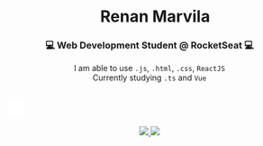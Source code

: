 <!-- <a href="https://www.linkedin.com/in/renanmarvila/"><img align="right"  width="250px" src="https://i.imgur.com/6hfXPhN.png"></a> -->

<div display="inline-block">
 
 <h1 align="center" style="margin-left: 20px">Renan Marvila </h1>
 <h3 align="center"> 💻 Web Development Student @ RocketSeat 💻 </h3>
</div>

<div align="center"  display="inline-block">
 
>
  
 I am able to use  `.js`, `.html`, `.css`, `ReactJS` <br>
 Currently studying `.ts` and `Vue`<b> <br>

<br>
  <a href="https://www.linkedin.com/in/renanmarvila/"><img align="left" width="30px" src="https://github.com/Aakarsh-B/trying-repos/blob/master/linkedin.svg" />
<br>    
</div>

##

<p align="center">
<a href="https://github.com/renanmarvila">
  <img height="150em" src="https://github-readme-stats-eight-theta.vercel.app/api?username=renanmarvila&show_icons=true&theme=nord&include_all_commits=true&count_private=true"/>
  <img height="150em" src="https://github-readme-stats-eight-theta.vercel.app/api/top-langs/?username=renanmarvila&layout=compact&langs_count=8&theme=nord"/>
</a>
</p>
</div>

<!--
**renanmarvila/RenanMarvila** is a ✨ _special_ ✨ repository because its `README.md` (this file) appears on your GitHub profile.

Here are some ideas to get you started:

- 🔭 I’m currently working on ...
- 🌱 I’m currently learning ...
- 👯 I’m looking to collaborate on ...
- 🤔 I’m looking for help with ...
- 💬 Ask me about ...
- 📫 How to reach me: ...
- 😄 Pronouns: ...
- ⚡ Fun fact: ...
-->

